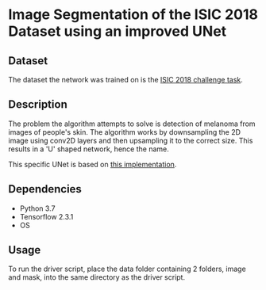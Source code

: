 # Image Segmentation of the ISIC 2018 Dataset using an improved UNet

## Dataset

The dataset the network was trained on is the [ISIC 2018 challenge task](https://challenge2018.isic-archive.com/).

## Description

The problem the algorithm attempts to solve is detection of melanoma from images of people's skin. The algorithm works
by downsampling the 2D image using conv2D layers and then upsampling it to the correct size. This results in a 'U' shaped
network, hence the name.

This specific UNet is based on [this implementation](https://arxiv.org/pdf/1802.10508v1.pdf).

## Dependencies

* Python 3.7
* Tensorflow 2.3.1
* OS

## Usage

To run the driver script, place the data folder containing 2 folders, image and mask, into the same directory as the 
driver script.

